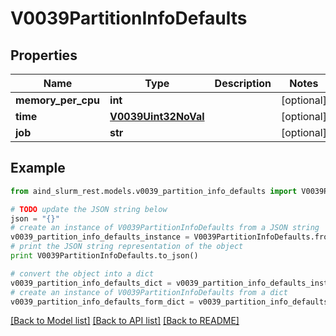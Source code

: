 # V0039PartitionInfoDefaults


## Properties

Name | Type | Description | Notes
------------ | ------------- | ------------- | -------------
**memory_per_cpu** | **int** |  | [optional] 
**time** | [**V0039Uint32NoVal**](V0039Uint32NoVal.md) |  | [optional] 
**job** | **str** |  | [optional] 

## Example

```python
from aind_slurm_rest.models.v0039_partition_info_defaults import V0039PartitionInfoDefaults

# TODO update the JSON string below
json = "{}"
# create an instance of V0039PartitionInfoDefaults from a JSON string
v0039_partition_info_defaults_instance = V0039PartitionInfoDefaults.from_json(json)
# print the JSON string representation of the object
print V0039PartitionInfoDefaults.to_json()

# convert the object into a dict
v0039_partition_info_defaults_dict = v0039_partition_info_defaults_instance.to_dict()
# create an instance of V0039PartitionInfoDefaults from a dict
v0039_partition_info_defaults_form_dict = v0039_partition_info_defaults.from_dict(v0039_partition_info_defaults_dict)
```
[[Back to Model list]](../README.md#documentation-for-models) [[Back to API list]](../README.md#documentation-for-api-endpoints) [[Back to README]](../README.md)



